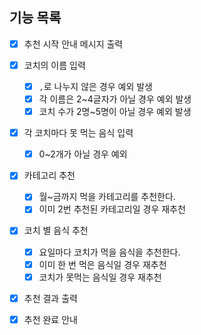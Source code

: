 ## 기능 목록

- [x] 추천 시작 안내 메시지 출력

- [x] 코치의 이름 입력
  - [x] `,`로 나누지 않은 경우 예외 발생
  - [x] 각 이름은 2~4글자가 아닐 경우 예외 발생
  - [x] 코치 수가 2명~5명이 아닐 경우 예외 발생

- [x] 각 코치마다 못 먹는 음식 입력
  - [x] 0~2개가 아닐 경우 예외
    
- [x] 카테고리 추천
  - [x] 월~금까지 먹을 카테고리를 추천한다.
  - [x] 이미 2번 추천된 카테고리일 경우 재추천

- [x] 코치 별 음식 추천
  - [x] 요일마다 코치가 먹을 음식을 추천한다.
  - [x] 이미 한 번 먹은 음식일 경우 재추천
  - [x] 코치가 못먹는 음식일 경우 재추천

- [x] 추천 결과 출력
- [x] 추천 완료 안내
